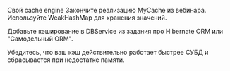 Свой cache engine
Закончите реализацию MyCache из вебинара.
Используйте WeakHashMap для хранения значений.

Добавьте кэширование в DBService из задания про Hibernate ORM или "Самодельный ORM".

Убедитесь, что ваш кэш действительно работает быстрее СУБД и сбрасывается при недостатке памяти.